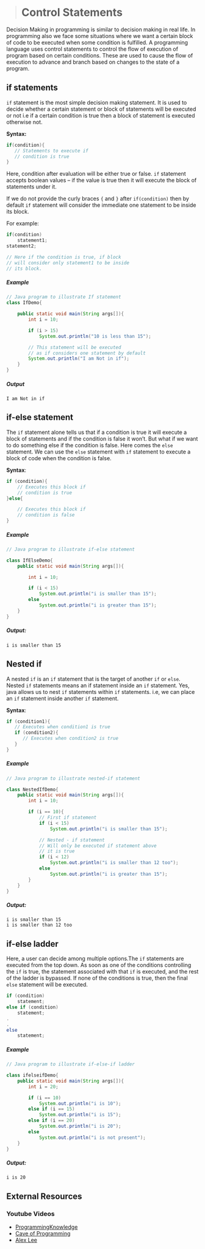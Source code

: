 ># Control Statements

Decision Making in programming is similar to decision making in real life. In programming also we face some situations where we want a certain block of code to be executed when some condition is fulfilled.
A programming language uses control statements to control the flow of execution of program based on certain conditions. These  are used to cause the flow of execution to advance and branch based on changes to the state of a program.


## if statements

`if` statement is the most simple decision making statement. It is used to decide whether a certain statement or block of statements will be executed or not i.e if a certain condition is true then a block of statement is executed otherwise not.

__Syntax:__

```java
if(condition){
   // Statements to execute if   
   // condition is true
}
```

Here, condition after evaluation will be either true or false. `if` statement accepts boolean values – if the value is true then it will execute the block of statements under it.

If we do not provide the curly braces `{` and `}` after `if(condition)` then by default `if` statement will consider the immediate one statement to be inside its block.

For example:

```java
if(condition)
    statement1;  
statement2;     

// Here if the condition is true, if block    
// will consider only statement1 to be inside    
// its block.
```

##### Example

```java
// Java program to illustrate If statement    
class IfDemo{

	public static void main(String args[]){
		int i = 10; 

		if (i > 15) 
			System.out.println("10 is less than 15"); 

		// This statement will be executed 
		// as if considers one statement by default 
		System.out.println("I am Not in if"); 
	} 
} 
```

##### Output

    I am Not in if

## if-else statement

The `if` statement alone tells us that if a condition is true it will execute a block of statements and if the condition is false it won’t. But what if we want to do something else if the condition is false. Here comes the `else` statement. We can use the `else` statement with `if` statement to execute a block of code when the condition is false.   

__Syntax__:
 
```java
if (condition){
    // Executes this block if
    // condition is true
}else{

    // Executes this block if
    // condition is false
} 
```

##### Example

```java
// Java program to illustrate if-else statement  

class IfElseDemo{
	public static void main(String args[]){

		int i = 10; 

		if (i < 15) 
			System.out.println("i is smaller than 15"); 
		else
			System.out.println("i is greater than 15"); 
	} 
}
```

##### Output:

	i is smaller than 15

## Nested if 

A nested `if` is an `if` statement that is the target of another `if` or `else`. Nested `if` statements means an if statement inside an `if` statement. Yes, java allows us to nest `if` statements within `if` statements. i.e, we can place an `if` statement inside another `if` statement.

__Syntax__:

```java
if (condition1){
   // Executes when condition1 is true
   if (condition2){
      // Executes when condition2 is true
   }
}
```

##### Example

```java
// Java program to illustrate nested-if statement 

class NestedIfDemo{
	public static void main(String args[]){
		int i = 10; 

		if (i == 10){
			// First if statement 
			if (i < 15) 
				System.out.println("i is smaller than 15"); 

			// Nested - if statement 
			// Will only be executed if statement above 
			// it is true 
			if (i < 12) 
				System.out.println("i is smaller than 12 too"); 
			else
				System.out.println("i is greater than 15"); 
		} 
	} 
} 
```

##### Output:

	i is smaller than 15
	i is smaller than 12 too


## if-else ladder

Here, a user can decide among multiple options.The `if` statements are executed from the top down. As soon as one of the conditions controlling the `if` is true, the statement associated with that `if` is executed, and the rest of the ladder is bypassed. If none of the conditions is true, then the final `else` statement will be executed.

```java
if (condition)
    statement;
else if (condition)
    statement;
.
.
else
    statement;
```

##### Example

```java
// Java program to illustrate if-else-if ladder 

class ifelseifDemo{
	public static void main(String args[]){
		int i = 20; 

		if (i == 10) 
			System.out.println("i is 10"); 
		else if (i == 15) 
			System.out.println("i is 15"); 
		else if (i == 20) 
			System.out.println("i is 20"); 
		else
			System.out.println("i is not present"); 
	} 
} 
```

##### Output:

	i is 20

## External Resources

### Youtube Videos

* [ProgrammingKnowledge](https://www.youtube.com/watch?v=WZXq5_9_JDs&list=PLS1QulWo1RIbfTjQvTdj8Y6yyq4R7g-Al&index=8)
* [Cave of Programming](https://www.youtube.com/watch?v=jjx5mJOcLqM&list=PL9DF6E4B45C36D411&index=6)
* [Alex Lee](https://www.youtube.com/watch?v=yvWnj_HfG6s&list=PL59LTecnGM1NRUyune3SxzZlYpZezK-oQ&index=10)
